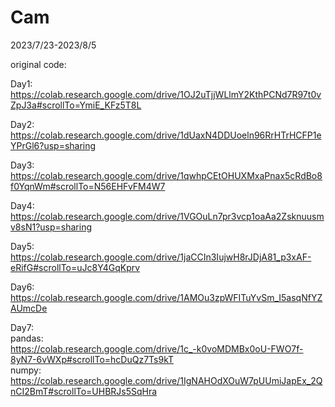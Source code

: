 # Cam
2023/7/23-2023/8/5

original code:

Day1: <br>
https://colab.research.google.com/drive/1OJ2uTjjWLlmY2KthPCNd7R97t0vZpJ3a#scrollTo=YmiE_KFz5T8L

Day2: <br>
https://colab.research.google.com/drive/1dUaxN4DDUoeln96RrHTrHCFP1eYPrGl6?usp=sharing

Day3: <br>
https://colab.research.google.com/drive/1qwhpCEtOHUXMxaPnax5cRdBo8f0YqnWm#scrollTo=N56EHFvFM4W7

Day4: <br>
https://colab.research.google.com/drive/1VGOuLn7pr3vcp1oaAa2Zsknuusmv8sN1?usp=sharing

Day5: <br>
https://colab.research.google.com/drive/1jaCCIn3IujwH8rJDjA81_p3xAF-eRifG#scrollTo=uJc8Y4GqKprv

Day6: <br>
https://colab.research.google.com/drive/1AMOu3zpWFITuYvSm_I5asqNfYZAUmcDe

Day7: <br>
pandas: <br>
https://colab.research.google.com/drive/1c_-k0voMDMBx0oU-FWO7f-8yN7-6vWXp#scrollTo=hcDuQz7Ts9kT <br>
numpy: <br>
https://colab.research.google.com/drive/1IgNAHOdXOuW7pUUmiJapEx_2QnCI2BmT#scrollTo=UHBRJs5SqHra
